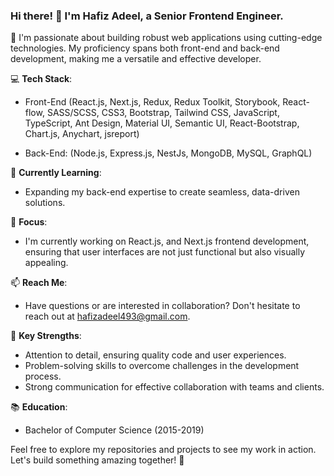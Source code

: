 ### Hi there! 👋 I'm Hafiz Adeel, a Senior Frontend Engineer.

🚀 I'm passionate about building robust web applications using cutting-edge technologies. My proficiency spans both front-end and back-end development, making me a versatile and effective developer.

💻 **Tech Stack**:
- Front-End (React.js, Next.js, Redux, Redux Toolkit, Storybook, React-flow, SASS/SCSS, CSS3, Bootstrap, Tailwind CSS, JavaScript, TypeScript, Ant Design, Material UI, Semantic UI, React-Bootstrap, Chart.js, Anychart, jsreport)

- Back-End: (Node.js, Express.js, NestJs, MongoDB, MySQL, GraphQL)

🌱 **Currently Learning**:
- Expanding my back-end expertise to create seamless, data-driven solutions.

🎯 **Focus**:
- I'm currently working on React.js, and Next.js frontend development, ensuring that user interfaces are not just functional but also visually appealing.

📫 **Reach Me**:
- Have questions or are interested in collaboration? Don't hesitate to reach out at hafizadeel493@gmail.com.

🌟 **Key Strengths**:
- Attention to detail, ensuring quality code and user experiences.
- Problem-solving skills to overcome challenges in the development process.
- Strong communication for effective collaboration with teams and clients.

📚 **Education**:
- Bachelor of Computer Science (2015-2019)

Feel free to explore my repositories and projects to see my work in action. Let's build something amazing together! 🚀

